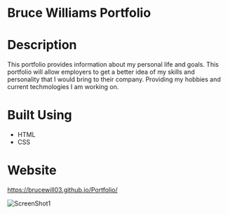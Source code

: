 # Bruce Williams Portfolio

# Description

This portfolio provides information about my personal life and goals. This portfolio will allow employers to get a better idea of my skills and personality that I would bring to their company. Providing my hobbies and current techmologies I am working on. 

# Built Using
* HTML
* CSS

# Website 
https://brucewill03.github.io/Portfolio/

![ScreenShot1](https://github.com/brucewill03/portfolio/raw/main/IMGS/Screenshot5.jpg)
